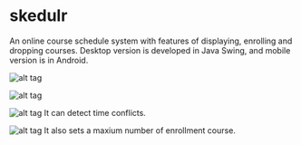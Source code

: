 skedulr
=======

An online course schedule system with features of displaying, enrolling and dropping courses.
Desktop version is developed in Java Swing, and mobile version is in Android.

![alt tag](https://raw.github.com/yuduozhang/skedulr/master/screenshots/1.png)


![alt tag](https://raw.github.com/yuduozhang/skedulr/master/screenshots/2.png)


![alt tag](https://raw.github.com/yuduozhang/skedulr/master/screenshots/3.png)
It can detect time conflicts.


![alt tag](https://raw.github.com/yuduozhang/skedulr/master/screenshots/4.png)
It also sets a maxium number of enrollment course.

